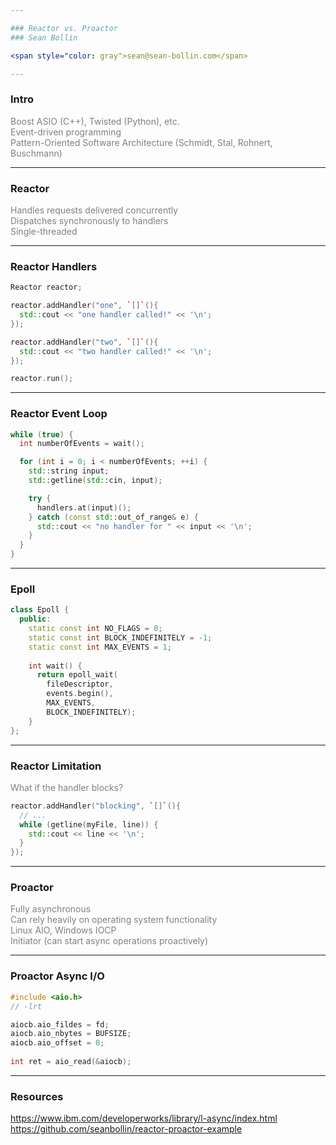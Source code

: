 ```yaml
---

### Reactor vs. Proactor
### Sean Bollin 

<span style="color: gray">sean@sean-bollin.com</span>

---
```


### Intro

<span style="color: gray">Boost ASIO (C++), Twisted (Python), etc.</span><br />
<span style="color: gray">Event-driven programming</span><br />
<span style="color: gray">Pattern-Oriented Software Architecture (Schmidt, Stal, Rohnert, Buschmann)</span>

---

### Reactor

<span style="color: gray">Handles requests delivered concurrently</span><br />
<span style="color: gray">Dispatches synchronously to handlers</span><br />
<span style="color: gray">Single-threaded</span><br />

---

### Reactor Handlers
```cpp
Reactor reactor;

reactor.addHandler("one", `[]`(){
  std::cout << "one handler called!" << '\n';
});

reactor.addHandler("two", `[]`(){
  std::cout << "two handler called!" << '\n';
});

reactor.run();
```

---

### Reactor Event Loop
```cpp
while (true) {
  int numberOfEvents = wait();

  for (int i = 0; i < numberOfEvents; ++i) {
    std::string input;
    std::getline(std::cin, input);

    try {
      handlers.at(input)();
    } catch (const std::out_of_range& e) {
      std::cout << "no handler for " << input << '\n';
    }
  }
} 
```
---

### Epoll

```cpp
class Epoll {
  public:
    static const int NO_FLAGS = 0;
    static const int BLOCK_INDEFINITELY = -1;
    static const int MAX_EVENTS = 1;
 
    int wait() {
      return epoll_wait(
        fileDescriptor,
        events.begin(),
        MAX_EVENTS,
        BLOCK_INDEFINITELY);
    }
};
```

---

### Reactor Limitation

<span style="color: gray">What if the handler blocks?</span><br />

```cpp
reactor.addHandler("blocking", `[]`(){
  // ...
  while (getline(myFile, line)) {
    std::cout << line << '\n';
  }
});
```

---

### Proactor

<span style="color: gray">Fully asynchronous</span><br />
<span style="color: gray">Can rely heavily on operating system functionality</span><br />
<span style="color: gray">Linux AIO, Windows IOCP</span><br />
<span style="color: gray">Initiator (can start async operations proactively)</span><br />

---

### Proactor Async I/O

```cpp
#include <aio.h>
// -lrt 

aiocb.aio_fildes = fd;
aiocb.aio_nbytes = BUFSIZE;
aiocb.aio_offset = 0;
 
int ret = aio_read(&aiocb);
```

---

### Resources
  
<span style="color: gray">https://www.ibm.com/developerworks/library/l-async/index.html</span><br />
<span style="color: gray">https://github.com/seanbollin/reactor-proactor-example</span>
